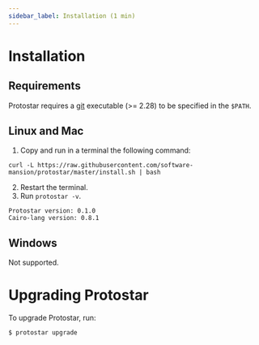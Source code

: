 ```yaml
---
sidebar_label: Installation (1 min)
---
```


# Installation

## Requirements
Protostar requires a [git](https://git-scm.com/) executable (>= 2.28) to be specified in the `$PATH`.

## Linux and Mac
1. Copy and run in a terminal the following command:
```console
curl -L https://raw.githubusercontent.com/software-mansion/protostar/master/install.sh | bash
```
2. Restart the terminal.
3. Run `protostar -v`.

```console title="Protostar should print its and cairo-lang version."
Protostar version: 0.1.0
Cairo-lang version: 0.8.1
```

## Windows
Not supported. 

# Upgrading Protostar
To upgrade Protostar, run:
```shell
$ protostar upgrade
```